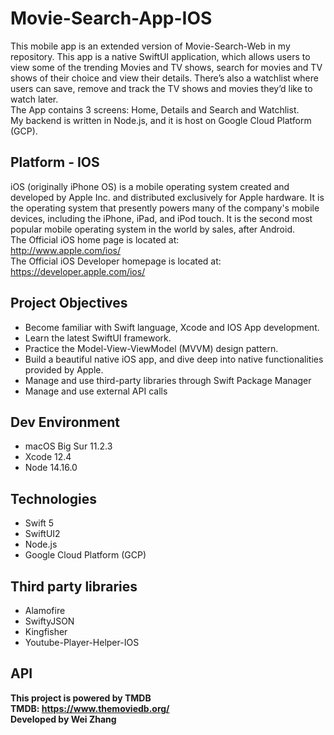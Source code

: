 # Movie-Search-App-IOS
This mobile app is an extended version of Movie-Search-Web in my repository. This app is a native SwiftUI application, which allows users to view some of the trending Movies and TV shows, search for movies and TV shows of their choice and view their details. There’s also a watchlist where users can save, remove and track the TV shows and movies they’d like to watch later.<br>
The App contains 3 screens: Home, Details and Search and Watchlist.<br>
My backend is written in Node.js, and it is host on Google Cloud Platform (GCP).<br>

## Platform - IOS
iOS (originally iPhone OS) is a mobile operating system created and developed by Apple Inc. and distributed exclusively for Apple hardware. It is the operating system that presently powers many of the company's mobile devices, including the iPhone, iPad, and iPod touch. It is the second most popular mobile operating system in the world by sales,
after Android.<br>
The Official iOS home page is located at:<br>
http://www.apple.com/ios/<br>
The Official iOS Developer homepage is located at:<br>
https://developer.apple.com/ios/<br>

## Project Objectives
* Become familiar with Swift language, Xcode and IOS App development.
* Learn the latest SwiftUI framework.
* Practice the Model-View-ViewModel (MVVM) design pattern.
* Build a beautiful native iOS app, and dive deep into native functionalities provided by Apple.
* Manage and use third-party libraries through Swift Package Manager
* Manage and use external API calls

## Dev Environment
* macOS Big Sur 11.2.3
* Xcode 12.4
* Node 14.16.0

## Technologies
* Swift 5
* SwiftUI2
* Node.js
* Google Cloud Platform (GCP)

## Third party libraries
* Alamofire
* SwiftyJSON
* Kingfisher
* Youtube-Player-Helper-IOS

## API
<strong>This project is powered by TMDB </strong><br>
<strong>TMDB: https://www.themoviedb.org/ </strong><br>
<strong>Developed by Wei Zhang </strong><br>
